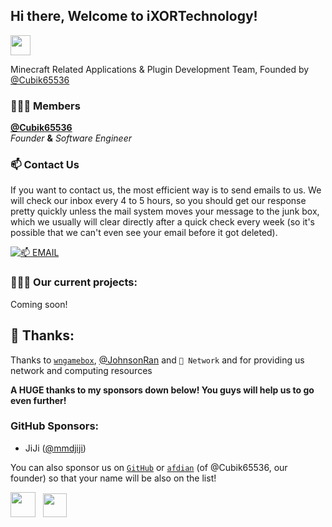 ## Hi there, Welcome to iXORTechnology!

<a href="https://ixor.tech"><img src="https://img.shields.io/website?ddown_message=Offline&label=ixor.tech&style=for-the-badge&up_message=Online&url=https%3A%2F%2Fixor.tech" width="auto" height="32"></a>

Minecraft Related Applications & Plugin Development Team, Founded by [@Cubik65536](https://github.com/Cubik65536)

### 👨🏻‍💻 Members

**[@Cubik65536](https://github.com/Cubik65536)**
<br/>
*Founder* **&** *Software Engineer*

### 📫 Contact Us

If you want to contact us, the most efficient way is to send emails to us. We will check our inbox every 4 to 5 hours, so you should get our response pretty quickly unless the mail system moves your message to the junk box, which we usually will clear directly after a quick check every week (so it's possible that we can't even see your email before it got deleted).

[![📫 EMAIL](https://img.shields.io/badge/📫%20EMAIL-admin%40ixor.tech-informational?style=for-the-badge)](mailto:admin@ixor.tech)

### 🧑🏻‍💻 Our current projects:

Coming soon!

## 🎉 Thanks:

Thanks to [`wngamebox`](https://wngamebox.cn), [@JohnsonRan](https://github.com/JohnsonRan) and `🍉 Network` and for providing us network and computing resources

**A HUGE thanks to my sponsors down below! You guys will help us to go even further!** 

### GitHub Sponsors:
- JiJi ([@mmdjiji](https://github.com/mmdjiji))

You can also sponsor us on [`GitHub`](https://github.com/sponsors/Cubik65536) or [`afdian`](https://afdian.net/@ixortech) (of @Cubik65536, our founder) so that your name will be also on the list!

<p>
  <a href="https://github.com/sponsors/Cubik65536"><img src="https://img.shields.io/badge/sponsor-30363D?style=for-the-badge&logo=GitHub-Sponsors&logoColor=#EA4AAA" width="auto" height="40" /></a>
  &nbsp;
  <a href="https://afdian.net/@cubik65536"><img src="https://cdn.jsdelivr.net/gh/Cubik65536/cubik-favicons@main/support%20me%20on%20afd.png" width="auto" height="38" /></a>
</p>
